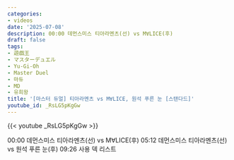 ```yaml
---
categories:
- videos
date: '2025-07-08'
description: 00:00 데먼스미스 티아라멘츠(선) vs M∀LICE(후)
draft: false
tags:
- 遊戯王
- マスターデュエル
- Yu-Gi-Oh
- Master Duel
- 마듀
- MD
- 유희왕
title: '[마스터 듀얼] 티아라멘츠 vs M∀LICE, 원석 푸른 눈 [스탠다드]'
youtube_id: _RsLG5pKgGw
---
```


{{< youtube _RsLG5pKgGw >}}

00:00 데먼스미스 티아라멘츠(선) vs M∀LICE(후)
05:12 데먼스미스 티아라멘츠(선) vs 원석 푸른 눈(후)
09:26 사용 덱 리스트